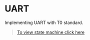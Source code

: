 # UART
Implementing UART with T0 standard.

<!-- State Machine -->
> [To view state machine click here](https://b2n.ir/438186)